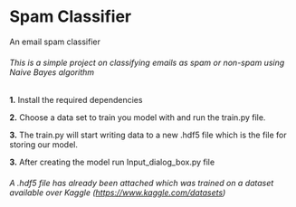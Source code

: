 # Spam Classifier

An email spam classifier

###### This is a simple project on classifying emails as spam or non-spam using Naive Bayes algorithm



**1.** Install the required dependencies

**2.** Choose a data set to train you model with and run the train.py file. 

**3.** The train.py will start writing data to a new .hdf5 file which is the file for storing our model.

**3.** After creating the model run Input_dialog_box.py file



###### A .hdf5 file has already been attached which was trained on a dataset available over Kaggle (https://www.kaggle.com/datasets)
